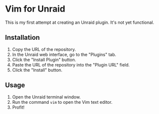 
# Vim for Unraid #

This is my first attempt at creating an Unraid plugin.  It's not yet functional.

## Installation ##

1. Copy the URL of the repository.
2. In the Unraid web interface, go to the "Plugins" tab.
3. Click the "Install Plugin" button.
4. Paste the URL of the repository into the "Plugin URL" field.
5. Click the "Install" button.

## Usage ##

1. Open the Unraid terminal window.
2. Run the command `vim` to open the Vim text editor.
3. Profit!
